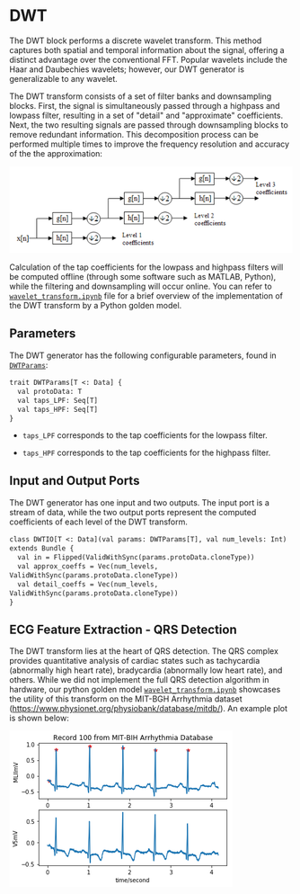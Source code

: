 # DWT

The DWT block performs a discrete wavelet transform. This method captures both spatial and temporal information about the signal, offering a distinct advantage over the conventional FFT. Popular wavelets include the Haar and Daubechies wavelets; however, our DWT generator is generalizable to any wavelet.

The DWT transform consists of a set of filter banks and downsampling blocks. First, the signal is simultaneously passed through a highpass and lowpass filter, resulting in a set of "detail" and "approximate" coefficients. Next, the two resulting signals are passed through downsampling blocks to remove redundant information. This decomposition process can be performed multiple times to improve the frequency resolution and accuracy of the the approximation:

![blockDiagram](images/dwt_blockdiagram.png)

Calculation of the tap coefficients for the lowpass and highpass filters will be computed offline (through some software such as MATLAB, Python), while the filtering and downsampling will occur online. You can refer to [`wavelet_transform.ipynb`](../scripts/wavelets/wavelet_transform.ipynb) file for a brief overview of the implementation of the DWT transform by a Python golden model.

## Parameters

The DWT generator has the following configurable parameters, found in [`DWTParams`](../src/main/scala/dwt/DWTParams.scala):
```
trait DWTParams[T <: Data] {
  val protoData: T
  val taps_LPF: Seq[T]
  val taps_HPF: Seq[T]
}
```

* `taps_LPF` corresponds to the tap coefficients for the lowpass filter. 
    
* `taps_HPF` corresponds to the tap coefficients for the highpass filter. 

## Input and Output Ports

The DWT generator has one input and two outputs. The input port is a stream of data, while the two output ports represent the computed coefficients of each level of the DWT transform.

```
class DWTIO[T <: Data](val params: DWTParams[T], val num_levels: Int) extends Bundle {
  val in = Flipped(ValidWithSync(params.protoData.cloneType))
  val approx_coeffs = Vec(num_levels, ValidWithSync(params.protoData.cloneType)) 
  val detail_coeffs = Vec(num_levels, ValidWithSync(params.protoData.cloneType))
}
```

## ECG Feature Extraction - QRS Detection
The DWT transform lies at the heart of QRS detection. The QRS complex provides quantitative analysis of cardiac states such as tachycardia (abnormally high heart rate), bradycardia (abnormally low heart rate), and others. While we did not implement the full QRS detection algorithm in hardware, our python golden model [`wavelet_transform.ipynb`](../scripts/wavelets/wavelet_transform.ipynb) showcases the utility of this transform on the MIT-BGH Arrhythmia dataset (https://www.physionet.org/physiobank/database/mitdb/). An example plot is shown below:

![blockDiagram](images/mit_heartbeat.png)
